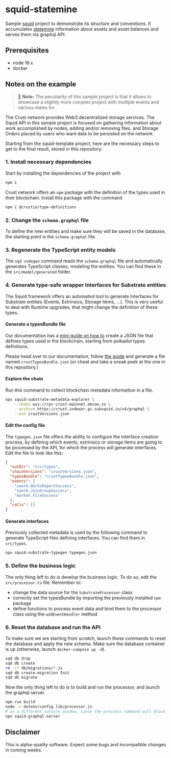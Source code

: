 # squid-statemine

Sample [squid](https://subsquid.io) project to demonstrate its structure and conventions.
It accumulates [stetemine](https://parachains.info/details/statemine) information about assets and asset balances and serves them via graphql API.

## Prerequisites

* node 16.x
* docker

## Notes on the example

> :memo: **Note:** The peculiarity of this sample project is that it allows to showcase a slightly more complex project with multiple events and various states for 

The Crust network provides Web3 decentralized storage services. The Squid API in this sample project is focused on gathering information about work accomplished by nodes, adding and/or removing files, and Storage Orders placed by users who want data to be persisted on the network.

Starting from the squid-template project, here are the necessary steps to get to the final result, stored in this repository:

### 1. Install necessary dependencies

Start by installing the dependencies of the project with

```bash
npm i
```

Crust network offers an `npm` package with the definition of the types used in their blockchain. Install this package with the command

```bash
npm i @crustio/type-definitions
```

### 2. Change the `schema.graphql` file

To define the new entities and make sure they will be saved in the database, the starting point is the `schema.graphql` file.

### 3. Regenerate the TypeScript entity models

The `sqd codegen` command reads the `schema.graphql` file and automatically generates TypeScript classes, modeling the entities. You can find these in the `src/model/generated` folder.

### 4. Generate type-safe wrapper Interfaces for Substrate entities

The Squid framework offers an automated tool to generate Interfaces for Substrate entities (Events, Extrinsics, Storage items, ...). This is very useful to deal with Runtime upgrades, that might change the definition of these types.

#### Generate a typesBundle file

Our documentation has a [mini-guide on how to](https://docs.subsquid.io/faq/where-do-i-get-a-type-bundle-for-my-chain) create a JSON file that defines types used in the blockchain, starting from polkadot types definitions.

Please head over to our documentation, follow [the guide](https://docs.subsquid.io/faq/where-do-i-get-a-type-bundle-for-my-chain) and generate a file named `crustTypesBundle.json` (or cheat and take a sneak peek at the one in this repository.)

#### Explore the chain

Run this command to collect blockchain metadata information in a file.

```bash
npx squid-substrate-metadata-explorer \
    --chain wss://rpc-crust-mainnet.decoo.io \
    --archive https://crust.indexer.gc.subsquid.io/v4/graphql \
    --out crustVersions.json
```

#### Edit the config file

The `typegen.json` file offers the ability to configure the interface creation process, by defining which events, extrinsics or storage items are going to be processed by the API, for which the process will generate interfaces. Edit the file to look like this:

```json
{
  "outDir": "src/types",
  "chainVersions": "crustVersions.json",
  "typesBundle": "crustTypesBundle.json",
  "events": [
    "swork.WorksReportSuccess",
    "swork.JoinGroupSuccess",
    "market.FileSuccess"
  ],
  "calls": []
}
```

#### Generate interfaces

Previously collected metadata is used by the following command to generate TypeScript files defining interfaces. You can find them in `src/types`.

```bash
npx squid-substrate-typegen typegen.json
```

### 5. Define the business logic

The only thing left to do is develop the business logic. To do so, edit the `src/processor.ts` file. Remember to:

* change the data source for the `SubstrateProcessor` class
* correctly set the typesBundle by importing the previously installed `npm` package
* define functions to process event data and bind them to the processor class using the `addEventHandler` method

### 6. Reset the database and run the API

To make sure we are starting from scratch, launch these commands to reset the database and apply the new schema. Make sure the database container is up (otherwise, launch `docker-compose up -d`).

```bash
sqd db drop
sqd db create
rm -rf db/migrations/*.js
sqd db create-migration Init
sqd db migrate
```

Now the only thing left to do is to build and run the processor, and launch the graphql server.

```bash
npm run build
node -r dotenv/config lib/processor.js
# in a different console window, since the previous command will block the terminal
npx squid-graphql-server
```

## Disclaimer

This is alpha-quality software. Expect some bugs and incompatible changes in coming weeks.
